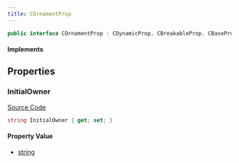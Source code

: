 ```yaml
---
title: COrnamentProp
---
```


```csharp
public interface COrnamentProp : CDynamicProp, CBreakableProp, CBaseProp, CBaseAnimGraph, CBaseModelEntity, CBaseEntity, CEntityInstance, ISchemaClass<CEntityInstance>, ISchemaClass<CBaseEntity>, ISchemaClass<CBaseModelEntity>, ISchemaClass<CBaseAnimGraph>, ISchemaClass<CBaseProp>, ISchemaClass<CBreakableProp>, ISchemaClass<CDynamicProp>, ISchemaClass<COrnamentProp>, ISchemaField, ISchemaClass, INativeHandle
```

#### Implements

## Properties

### InitialOwner

[Source Code](https://github.com/swiftly-solution/swiftlys2/blob/beta/managed/src/SwiftlyS2.Generated/Schemas/Interfaces/COrnamentProp.cs#L16)

```csharp
string InitialOwner { get; set; }
```

#### Property Value

- [string](https://learn.microsoft.com/dotnet/api/system.string)

